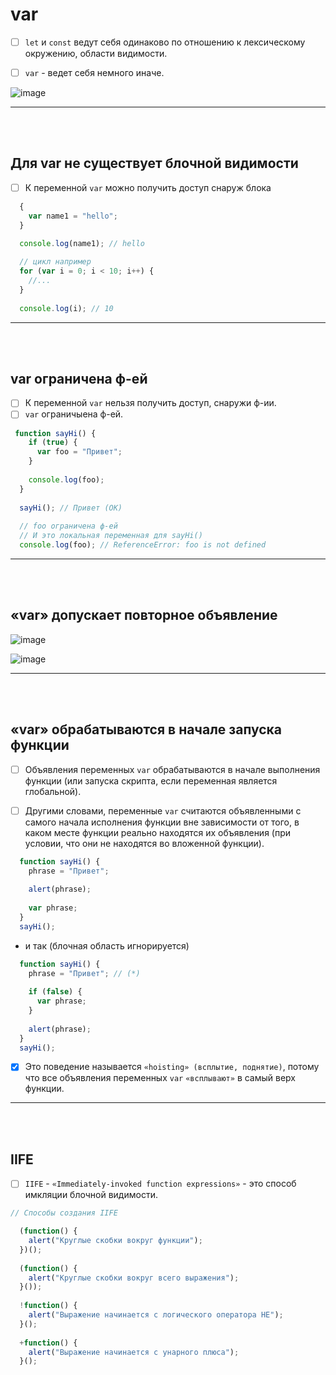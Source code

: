 # var

- [ ] `let` и `const` ведут себя одинаково по отношению к лексическому окружению, области видимости.

- [ ] `var` - ведет себя немного иначе.

![image](https://github.com/acidshotgun/learn-js-vanilla/assets/117285472/26051e34-5043-43d5-8967-108c3a5aca50)

<hr>
<br>
<br>

<h2>Для var не существует блочной видимости</h2>

  - [ ] К переменной `var` можно получить доступ снаруж блока

```typescript
  {
    var name1 = "hello";
  }
  
  console.log(name1); // hello
```

```typescript
  // цикл например
  for (var i = 0; i < 10; i++) {
    //...
  }
  
  console.log(i); // 10
```

<hr>
<br>
<br>

<h2> var ограничена ф-ей</h2>

  - [ ] К переменной `var` нельзя получить доступ, снаружи ф-ии.
  - [ ] `var` ограничыена ф-ей.

```typescript
 function sayHi() {
    if (true) {
      var foo = "Привет";
    }
  
    console.log(foo);
  }
  
  sayHi(); // Привет (OK)
  
  // foo ограничена ф-ей
  // И это локальная переменная для sayHi()
  console.log(foo); // ReferenceError: foo is not defined
```

<hr>
<br>
<br>

<h2> «var» допускает повторное объявление</h2>

![image](https://github.com/acidshotgun/learn-js-vanilla/assets/117285472/fcf32c96-58d8-41ad-8887-e62538173d9f)

![image](https://github.com/acidshotgun/learn-js-vanilla/assets/117285472/c5a57122-acaf-47cc-9ca1-60736eac029c)

<hr>
<br>
<br>

<h2> «var» обрабатываются в начале запуска функции</h2>

- [ ] Объявления переменных `var` обрабатываются в начале выполнения функции (или запуска скрипта, если переменная является глобальной).

- [ ] Другими словами, переменные `var` считаются объявленными с самого начала исполнения функции вне зависимости от того, в каком месте функции реально находятся их объявления (при условии, что они не находятся во вложенной функции).

```javascript
  function sayHi() {
    phrase = "Привет";
  
    alert(phrase);
  
    var phrase;
  }
  sayHi();
```

+ и так (блочная область игнорируется)

```javascript
  function sayHi() {
    phrase = "Привет"; // (*)
  
    if (false) {
      var phrase;
    }
  
    alert(phrase);
  }
  sayHi();
```

- [x] Это поведение называется `«hoisting» (всплытие, поднятие)`, потому что все объявления переменных `var` `«всплывают»` в самый верх функции.

<hr>
<br>
<br>

<h2> IIFE</h2>

- [ ] `IIFE` - `«Immediately-invoked function expressions»` - это способ имкляции блочной видимости.

```javascript
// Способы создания IIFE

  (function() {
    alert("Круглые скобки вокруг функции");
  })();
  
  (function() {
    alert("Круглые скобки вокруг всего выражения");
  }());
  
  !function() {
    alert("Выражение начинается с логического оператора НЕ");
  }();
  
  +function() {
    alert("Выражение начинается с унарного плюса");
  }();
```
